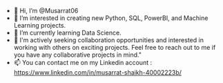 - 👋 Hi, I’m @Musarrat06
- 👀 I’m interested in creating new Python, SQL, PowerBI, and Machine Learning projects.
- 🌱 I’m currently learning Data Science. 
- 💞️ I'm actively seeking collaboration opportunities and interested in working with others on exciting projects. Feel free to reach out to me if you have any collaborative projects in mind."
- 📫 You can contact me on my Linkedin account : https://www.linkedin.com/in/musarrat-shaikh-40002223b/

<!---
Musarrat06/Musarrat06 is a ✨ special ✨ repository because its `README.md` (this file) appears on your GitHub profile.
You can click the Preview link to take a look at your changes.
--->
